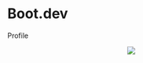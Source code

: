 # Boot.dev
Profile
<p align="center">
  <img src="https://api.boot.dev/v1/users/public/55924d31-9c54-435c-8db8-4c8e18b8535c/thumbnail" >
</p>
